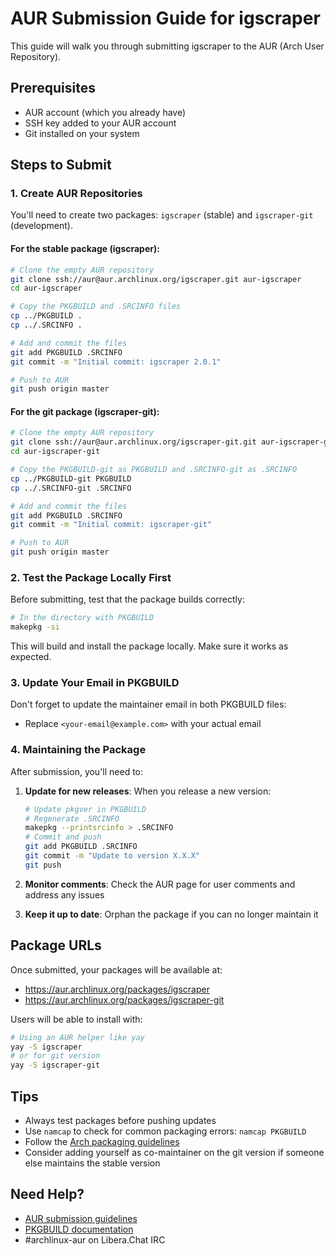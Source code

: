 # AUR Submission Guide for igscraper

This guide will walk you through submitting igscraper to the AUR (Arch User Repository).

## Prerequisites

- AUR account (which you already have)
- SSH key added to your AUR account
- Git installed on your system

## Steps to Submit

### 1. Create AUR Repositories

You'll need to create two packages: `igscraper` (stable) and `igscraper-git` (development).

#### For the stable package (igscraper):

```bash
# Clone the empty AUR repository
git clone ssh://aur@aur.archlinux.org/igscraper.git aur-igscraper
cd aur-igscraper

# Copy the PKGBUILD and .SRCINFO files
cp ../PKGBUILD .
cp ../.SRCINFO .

# Add and commit the files
git add PKGBUILD .SRCINFO
git commit -m "Initial commit: igscraper 2.0.1"

# Push to AUR
git push origin master
```

#### For the git package (igscraper-git):

```bash
# Clone the empty AUR repository
git clone ssh://aur@aur.archlinux.org/igscraper-git.git aur-igscraper-git
cd aur-igscraper-git

# Copy the PKGBUILD-git as PKGBUILD and .SRCINFO-git as .SRCINFO
cp ../PKGBUILD-git PKGBUILD
cp ../.SRCINFO-git .SRCINFO

# Add and commit the files
git add PKGBUILD .SRCINFO
git commit -m "Initial commit: igscraper-git"

# Push to AUR
git push origin master
```

### 2. Test the Package Locally First

Before submitting, test that the package builds correctly:

```bash
# In the directory with PKGBUILD
makepkg -si
```

This will build and install the package locally. Make sure it works as expected.

### 3. Update Your Email in PKGBUILD

Don't forget to update the maintainer email in both PKGBUILD files:
- Replace `<your-email@example.com>` with your actual email

### 4. Maintaining the Package

After submission, you'll need to:

1. **Update for new releases**: When you release a new version:
   ```bash
   # Update pkgver in PKGBUILD
   # Regenerate .SRCINFO
   makepkg --printsrcinfo > .SRCINFO
   # Commit and push
   git add PKGBUILD .SRCINFO
   git commit -m "Update to version X.X.X"
   git push
   ```

2. **Monitor comments**: Check the AUR page for user comments and address any issues

3. **Keep it up to date**: Orphan the package if you can no longer maintain it

## Package URLs

Once submitted, your packages will be available at:
- https://aur.archlinux.org/packages/igscraper
- https://aur.archlinux.org/packages/igscraper-git

Users will be able to install with:
```bash
# Using an AUR helper like yay
yay -S igscraper
# or for git version
yay -S igscraper-git
```

## Tips

- Always test packages before pushing updates
- Use `namcap` to check for common packaging errors: `namcap PKGBUILD`
- Follow the [Arch packaging guidelines](https://wiki.archlinux.org/title/Arch_package_guidelines)
- Consider adding yourself as co-maintainer on the git version if someone else maintains the stable version

## Need Help?

- [AUR submission guidelines](https://wiki.archlinux.org/title/AUR_submission_guidelines)
- [PKGBUILD documentation](https://wiki.archlinux.org/title/PKGBUILD)
- #archlinux-aur on Libera.Chat IRC